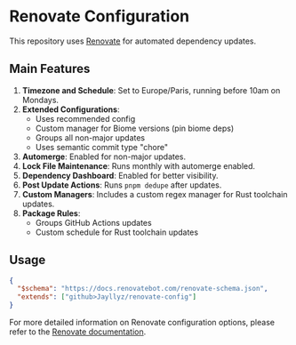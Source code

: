 # Renovate Configuration

This repository uses [Renovate](https://docs.renovatebot.com/) for automated dependency updates.

## Main Features

1. **Timezone and Schedule**: Set to Europe/Paris, running before 10am on Mondays.
2. **Extended Configurations**: 
   - Uses recommended config
   - Custom manager for Biome versions (pin biome deps)
   - Groups all non-major updates
   - Uses semantic commit type "chore"
3. **Automerge**: Enabled for non-major updates.
4. **Lock File Maintenance**: Runs monthly with automerge enabled.
5. **Dependency Dashboard**: Enabled for better visibility.
6. **Post Update Actions**: Runs `pnpm dedupe` after updates.
7. **Custom Managers**: Includes a custom regex manager for Rust toolchain updates.
8. **Package Rules**: 
   - Groups GitHub Actions updates
   - Custom schedule for Rust toolchain updates

## Usage

```json
{
  "$schema": "https://docs.renovatebot.com/renovate-schema.json",
  "extends": ["github>Jayllyz/renovate-config"]
}
```

For more detailed information on Renovate configuration options, please refer to the [Renovate documentation](https://docs.renovatebot.com/).

